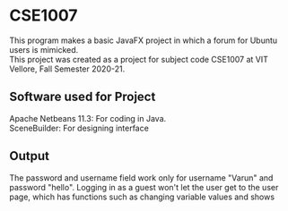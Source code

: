 # CSE1007
This program makes a basic JavaFX project in which a forum for Ubuntu users is mimicked.<br>
This project was created as a project for subject code CSE1007 at VIT Vellore, Fall Semester 2020-21.

## Software used for Project
Apache Netbeans 11.3: For coding in Java.<br>
SceneBuilder: For designing interface

## Output
 The password and username field work only for username "Varun" and password "hello". Logging in as a guest won't let the user get to the user page, 
 which has functions such as changing variable values and shows
